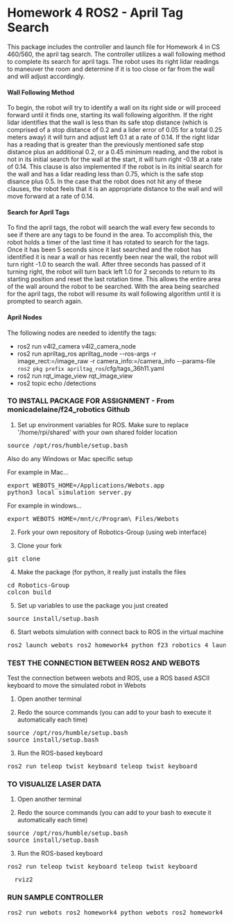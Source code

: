 # Homework 4 ROS2 - April Tag Search

This package includes the controller and launch file for Homework 4 in CS 460/560, the april tag search. The controller utilizes a wall following method to complete its search for april tags. The robot uses its right lidar readings to maneuver the room and determine if it is too close or far from the wall and will adjust accordingly. 

#### Wall Following Method
To begin, the robot will try to identify a wall on its right side or will proceed forward until it finds one, starting its wall following algorithm. If the right lidar identifies that the wall is less than its safe stop distance (which is comprised of a stop distance of 0.2 and a lider error of 0.05 for a total 0.25 meters away) it will turn and adjust left 0.1 at a rate of 0.14. If the right lidar has a reading that is greater than the previously mentioned safe stop distance plus an additional 0.2, or a 0.45 minimum reading, and the robot is not in its initial search for the wall at the start, it will turn right -0.18 at a rate of 0.14. This clause is also implemented if the robot is in its initial search for the wall and has a lidar reading less than 0.75, which is the safe stop disance plus 0.5. In the case that the robot does not hit any of these clauses, the robot feels that it is an appropriate distance to the wall and will move forward at a rate of 0.14.

#### Search for April Tags
To find the april tags, the robot will search the wall every few seconds to see if there are any tags to be found in the area. To accomplish this, the robot holds a timer of the last time it has rotated to search for the tags. Once it has been 5 seconds since it last searched and the robot has identified it is near a wall or has recently been near the wall, the robot will turn right -1.0 to search the wall. After three seconds has passed of it turning right, the robot will turn back left 1.0 for 2 seconds to return to its starting position and reset the last rotation time. This allows the entire area of the wall around the robot to be searched. With the area being searched for the april tags, the robot will resume its wall following algorithm until it is prompted to search again.

#### April Nodes

The following nodes are needed to identify the tags:
- ros2 run v4l2_camera v4l2_camera_node
- ros2 run apriltag_ros apriltag_node --ros-args -r image_rect:=/image_raw -r camera_info:=/camera_info --params-file  `ros2 pkg prefix apriltag_ros`/cfg/tags_36h11.yaml
- ros2 run rqt_image_view rqt_image_view
- ros2 topic echo /detections

### TO INSTALL PACKAGE FOR ASSIGNMENT - From monicadelaine/f24_robotics Github

1. Set up environment variables for ROS. Make sure to replace '/home/rpi/shared' with your own shared folder location
<pre>
source /opt/ros/humble/setup.bash
</pre>
Also do any Windows or Mac specific setup

For example in Mac...
<pre>
export WEBOTS_HOME=/Applications/Webots.app
python3 local_simulation_server.py
</pre>

For example in windows...
<pre>
export WEBOTS_HOME=/mnt/c/Program\ Files/Webots
</pre>

2. Fork your own repository of Robotics-Group (using web interface)

3. Clone your fork
<pre>
git clone <your github url for this repository>
</pre>

4. Make the package (for python, it really just installs the files
<pre>
cd Robotics-Group
colcon build
</pre>

5. Set up variables to use the package you just created
<pre>
source install/setup.bash
</pre>

6. Start webots simulation with connect back to ROS in the virtual machine
<pre>
ros2 launch webots_ros2_homework4_python f23_robotics_4_launch.py
</pre>


### TEST THE CONNECTION BETWEEN ROS2 AND WEBOTS

Test the connection between webots and ROS, use a ROS based ASCII keyboard to move the simulated robot in Webots

1. Open another terminal

2. Redo the source commands (you can add to your bash to execute it automatically each time) 
<pre>
source /opt/ros/humble/setup.bash
source install/setup.bash
</pre>

3. Run the ROS-based keyboard
<pre>
ros2 run teleop_twist_keyboard teleop_twist_keyboard
</pre>


### TO VISUALIZE LASER DATA

1. Open another terminal

2. Redo the source commands (you can add to your bash to execute it automatically each time) 
<pre>
source /opt/ros/humble/setup.bash
source install/setup.bash
</pre>

3. Run the ROS-based keyboard
<pre>
ros2 run teleop_twist_keyboard teleop_twist_keyboard
</pre>
<pre>
  rviz2
</pre>

### RUN SAMPLE CONTROLLER

<pre>
ros2 run webots_ros2_homework4_python webots_ros2_homework4_python
</pre>

